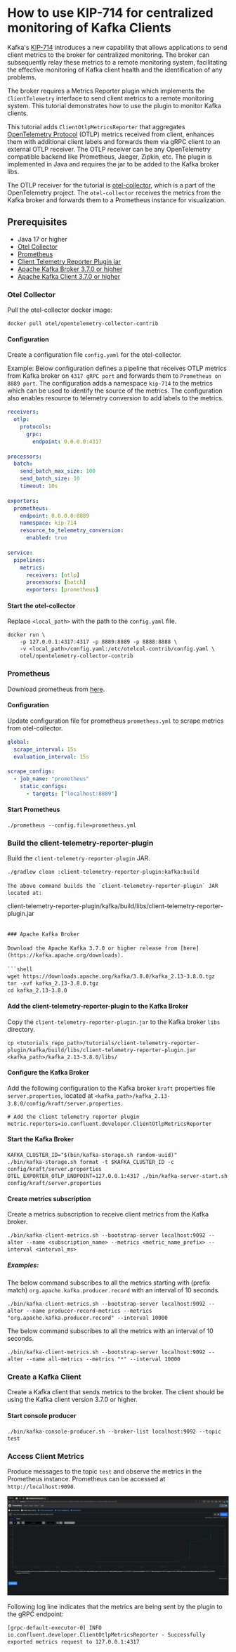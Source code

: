 <!-- title: How to use KIP-714 for centralized monitoring of Kafka Clients -->
<!-- description: In this tutorial, learn how to use KIP-714 for centralized monitoring of Kafka Clients. -->

# How to use KIP-714 for centralized monitoring of Kafka Clients

Kafka's [KIP-714](https://cwiki.apache.org/confluence/display/KAFKA/KIP-714%3A+Client+metrics+and+observability) introduces a new capability that allows applications to send client metrics to the
broker for centralized monitoring. The broker can subsequently relay these metrics to a remote monitoring
system, facilitating the effective monitoring of Kafka client health and the identification of any problems.

The broker requires a Metrics Reporter plugin which implements the `ClientTelemetry` interface to
send client metrics to a remote monitoring system. This tutorial demonstrates how to use the plugin
to monitor Kafka clients.

This tutorial adds `ClientOtlpMetricsReporter` that aggregates [OpenTelemetry Protocol](https://opentelemetry.io/docs/specs/otel/protocol/) (OTLP) metrics
received from client, enhances them with additional client labels and forwards them via gRPC client
to an external OTLP receiver. The OTLP receiver can be any OpenTelemetry compatible backend like
Prometheus, Jaeger, Zipkin, etc. The plugin is implemented in Java and requires the jar to be
added to the Kafka broker libs.

The OTLP receiver for the tutorial is [otel-collector](https://opentelemetry.io/docs/collector/), which is a part of the OpenTelemetry project.
The `otel-collector` receives the metrics from the Kafka broker and forwards them to a Prometheus
instance for visualization.

## Prerequisites

- Java 17 or higher
- [Otel Collector](#otel-collector)
- [Prometheus](#prometheus)
- [Client Telemetry Reporter Plugin jar](#build-the-client-telemetry-reporter-plugin)
- [Apache Kafka Broker 3.7.0 or higher](#apache-kafka-broker)
- [Apache Kafka Client 3.7.0 or higher](#create-a-kafka-client)

### Otel Collector

Pull the otel-collector docker image:

```shell
docker pull otel/opentelemetry-collector-contrib
```

#### Configuration

Create a configuration file `config.yaml` for the otel-collector.

Example: Below configuration defines a pipeline that receives OTLP metrics from Kafka broker on `4317 gRPC port`
and forwards them to `Prometheus on 8889 port`. The configuration adds a namespace `kip-714` to the metrics
which can be used to identify the source of the metrics. The configuration also enables resource to telemetry
conversion to add labels to the metrics.

```yaml
receivers:
  otlp:
    protocols:
      grpc:
        endpoint: 0.0.0.0:4317

processors:
  batch:
    send_batch_max_size: 100
    send_batch_size: 10
    timeout: 10s

exporters:
  prometheus:
    endpoint: 0.0.0.0:8889
    namespace: kip-714
    resource_to_telemetry_conversion:
      enabled: true

service:
  pipelines:
    metrics:
      receivers: [otlp]
      processors: [batch]
      exporters: [prometheus]

```

#### Start the otel-collector

Replace `<local_path>` with the path to the `config.yaml` file.

```shell
docker run \
    -p 127.0.0.1:4317:4317 -p 8889:8889 -p 8888:8888 \
    -v <local_path>/config.yaml:/etc/otelcol-contrib/config.yaml \
    otel/opentelemetry-collector-contrib
 ```

### Prometheus

Download prometheus from [here](https://prometheus.io/download/).

#### Configuration

Update configuration file for prometheus `prometheus.yml` to scrape metrics from otel-collector.
```yaml
global:
  scrape_interval: 15s
  evaluation_interval: 15s

scrape_configs:
  - job_name: "prometheus"
    static_configs:
      - targets: ["localhost:8889"]
```

#### Start Prometheus

```shell
./prometheus --config.file=prometheus.yml
```

### Build the client-telemetry-reporter-plugin

Build the `client-telemetry-reporter-plugin` JAR.

```shell
./gradlew clean :client-telemetry-reporter-plugin:kafka:build

The above command builds the `client-telemetry-reporter-plugin` JAR located at:
```
client-telemetry-reporter-plugin/kafka/build/libs/client-telemetry-reporter-plugin.jar
```

### Apache Kafka Broker

Download the Apache Kafka 3.7.0 or higher release from [here](https://kafka.apache.org/downloads).

```shell
wget https://downloads.apache.org/kafka/3.8.0/kafka_2.13-3.8.0.tgz
tar -xvf kafka_2.13-3.8.0.tgz
cd kafka_2.13-3.8.0
```

#### Add the client-telemetry-reporter-plugin to the Kafka Broker

Copy the `client-telemetry-reporter-plugin.jar` to the Kafka broker `libs` directory.

```shell
cp <tutorials_repo_path>/tutorials/client-telemetry-reporter-plugin/kafka/build/libs/client-telemetry-reporter-plugin.jar <kafka_path>/kafka_2.13-3.8.0/libs/
```

#### Configure the Kafka Broker

Add the following configuration to the Kafka broker `kraft` properties file `server.properties`,
located at `<kafka_path>/kafka_2.13-3.8.0/config/kraft/server.properties`.

```properties
# Add the client telemetry reporter plugin
metric.reporters=io.confluent.developer.ClientOtlpMetricsReporter
```

#### Start the Kafka Broker

```shell
KAFKA_CLUSTER_ID="$(bin/kafka-storage.sh random-uuid)"
./bin/kafka-storage.sh format -t $KAFKA_CLUSTER_ID -c config/kraft/server.properties
OTEL_EXPORTER_OTLP_ENDPOINT=127.0.0.1:4317 ./bin/kafka-server-start.sh config/kraft/server.properties
```

#### Create metrics subscription

Create a metrics subscription to receive client metrics from the Kafka broker.

```shell
./bin/kafka-client-metrics.sh --bootstrap-server localhost:9092 --alter --name <subscription_name> --metrics <metric_name_prefix> --interval <interval_ms>
```

##### Examples:
The below command subscribes to all the metrics starting with (prefix match) `org.apache.kafka.producer.record`
with an interval of 10 seconds.

```shell
./bin/kafka-client-metrics.sh --bootstrap-server localhost:9092 --alter --name producer-record-metrics --metrics "org.apache.kafka.producer.record" --interval 10000
```

The below command subscribes to all the metrics with an interval of 10 seconds.

```shell
./bin/kafka-client-metrics.sh --bootstrap-server localhost:9092 --alter --name all-metrics --metrics "*" --interval 10000
```

### Create a Kafka Client

Create a Kafka client that sends metrics to the broker. The client should be using the Kafka client
version 3.7.0 or higher.

#### Start console producer

```shell
./bin/kafka-console-producer.sh --broker-list localhost:9092 --topic test
```

### Access Client Metrics

Produce messages to the topic `test` and observe the metrics in the Prometheus instance. Prometheus
can be accessed at `http://localhost:9090`.

![prometheus_metric.png](img/prometheus_metric.png)

Following log line indicates that the metrics are being sent by the plugin to the gRPC endpoint:

```shell
[grpc-default-executor-0] INFO io.confluent.developer.ClientOtlpMetricsReporter - Successfully exported metrics request to 127.0.0.1:4317
```